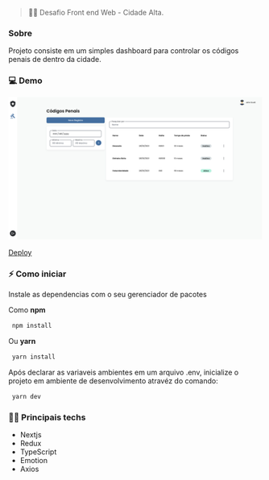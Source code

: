 > 👨‍💻️ Desafio Front end Web - Cidade Alta.

### Sobre

Projeto consiste em um simples dashboard para controlar os códigos penais de dentro da cidade.

### 💻 Demo

<img src=".github/assets/dashboard.png" alt="Logo do projeto" />

[Deploy](https://challenge-cidade-alta.vercel.app)

### ⚡ Como iniciar

Instale as dependencias com o seu gerenciador de pacotes

Como **npm**

```bash
 npm install
```

Ou **yarn**

```bash
 yarn install
```

Após declarar as variaveis ambientes em um arquivo .env, inicialize o projeto em ambiente de desenvolvimento atravéz do comando:

```bash
 yarn dev
```

### 🧑‍🔬 Principais techs

- Nextjs
- Redux
- TypeScript
- Emotion
- Axios
